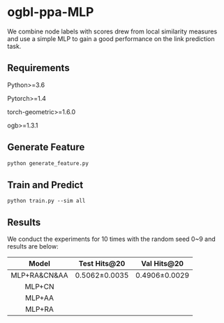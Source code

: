 # ogbl-ppa-MLP

We combine node labels with scores drew from local similarity measures and use a simple MLP to gain a good performance on the link prediction task.

## Requirements

Python>=3.6

Pytorch>=1.4

torch-geometric>=1.6.0

ogb>=1.3.1

## Generate Feature

```python
python generate_feature.py
```

## Train and Predict

```pytho
python train.py --sim all
```

## Results

We conduct the experiments for 10 times with the random seed 0~9 and results are below:

|    Model     | Test Hits@20  |  Val Hits@20  |
| :----------: | :-----------: | :-----------: |
| MLP+RA&CN&AA | 0.5062±0.0035 | 0.4906±0.0029 |
|    MLP+CN    |               |               |
|    MLP+AA    |               |               |
|    MLP+RA    |               |               |